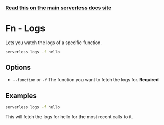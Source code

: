 <!--
title: Serverless Framework Commands - Fn - Logs
menuText: logs
menuOrder: 4
description: View logs of your Fn Function within your terminal using the Serverless Framework
layout: Doc
-->

<!-- DOCS-SITE-LINK:START automatically generated  -->

### [Read this on the main serverless docs site](https://www.serverless.com/framework/docs/providers/fn/cli-reference/logs)

<!-- DOCS-SITE-LINK:END -->

# Fn - Logs

Lets you watch the logs of a specific function.

```bash
serverless logs -f hello
```

## Options

- `--function` or `-f` The function you want to fetch the logs for. **Required**

## Examples

```bash
serverless logs -f hello
```

This will fetch the logs for hello for the most recent calls to it.
